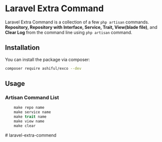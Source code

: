# Laravel Extra Command
 
Laravel Extra Command is a collection of a few `php artisan` commands.   __Repository, Repository with Interface, Service, Trait, View(blade file)__, and __Clear Log__ from the command line using `php artisan` command.
## Installation


You can install the package via composer:

```bash
composer require ashiful/exco --dev
```


## Usage

### Artisan Command List
```php
    make repo name
    make service name
    make trait name
    make view name
    make clear
```

 
#   l a r a v e l - e x t r a - c o m m e n d 
 
 
